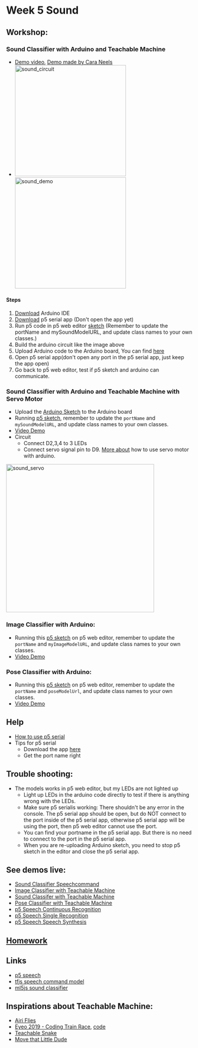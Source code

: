 # Week 5 Sound

## Workshop:
### Sound Classifier with Arduino and Teachable Machine
  - [Demo video](https://youtu.be/bmyncxth3_Y), [Demo made by Cara Neels](https://vimeo.com/363431151)
  - <img src="https://raw.githubusercontent.com/yining1023/machine-learning-for-the-web/master/week4-soundClassifier/images/sound-circuit.jpeg" alt="sound_circuit" width="300px"><img src="https://github.com/yining1023/machine-learning-for-the-web/blob/master/week4-soundClassifier/images/sound-demo.png?raw=true" alt="sound_demo" width="300px">

  #### Steps
  1. [Download](https://www.arduino.cc/en/main/software) Arduino IDE
  2. [Download](https://github.com/p5-serial/p5.serialcontrol/releases) p5 serial app (Don't open the app yet)
  3. Run p5 code in p5 web editor [sketch](https://editor.p5js.org/yining/sketches/eHYnYa5BR) (Remember to update the portName and mySoundModelURL, and update class names to your own classes.)
  4. Build the arduino circuit like the image above
  5. Upload Arduino code to the Arduino board, You can find [here](https://github.com/yining1023/machine-learning-for-the-web/tree/master/week4-soundClassifier/teachableMachineArduino-sound/arduino_code)
  6. Open p5 serial app(don't open any port in the p5 serial app, just keep the app open)
  7. Go back to p5 web editor, test if p5 sketch and arduino can communicate.

### Sound Classifier with Arduino and Teachable Machine with Servo Motor
- Upload the [Arduino Sketch](https://github.com/yining1023/Machine-Learning-for-Physical-Computing/tree/master/Examples/TeachableMachineArduino/SoundClassifier_with_Servo/SoundClassifier_Servo) to the Arduino board
- Running [p5 sketch](https://editor.p5js.org/yining/sketches/q8JEPDwK7), remember to update the `portName` and `mySoundModelURL`, and update class names to your own classes.
- [Video Demo](https://youtu.be/RnStPxTfEnU)
- Circuit
  - Connect D2,3,4 to 3 LEDs
  - Connect servo signal pin to D9. [More about](https://github.com/yining1023/Machine-Learning-for-Physical-Computing/tree/master/Examples/ServoMotor) how to use servo motor with arduino.
<img src="https://raw.githubusercontent.com/yining1023/Machine-Learning-for-Physical-Computing/master/images/sound_servo.jpg" alt="sound_servo" width="400px">

### Image Classifier with Arduino:
- Running this [p5 sketch](https://editor.p5js.org/yining/sketches/Ob8Zkf_FZ) on p5 web editor, remember to update the `portName` and `myImageModelURL`, and update class names to your own classes.
- [Video Demo](https://youtu.be/ZGafimlnLw8)

### Pose Classifier with Arduino:
- Running this [p5 sketch](https://editor.p5js.org/p52/sketches/GIYEO8zY0) on p5 web editor, remember to update the `portName` and `poseModelUrl`, and update class names to your own classes.
- [Video Demo](https://youtu.be/2E0LpbdPjMs)

## Help
  * [How to use p5 serial](https://itp.nyu.edu/physcomp/labs/labs-serial-communication/lab-serial-input-to-the-p5-js-ide/)
  * Tips for p5 serial
    * Download the app [here](https://github.com/p5-serial/p5.serialcontrol/releases/tag/0.1.1)
    * Get the port name right


## Trouble shooting:
  - The models works in p5 web editor, but my LEDs are not lighted up
    - Light up LEDs in the arduino code directly to test if there is anything wrong with the LEDs.
    - Make sure p5 serialis working: There shouldn't be any error in the console. The p5 serial app should be open, but do NOT connect to the port inside of the p5 serial app, otherwise p5 serial app will be using the port, then p5 web editor cannot use the port.
    - You can find your portname in the p5 serial app. But there is no need to connect to the port in the p5 serial app.
    - When you are re-uploading Arduino sketch, you need to stop p5 sketch in the editor and close the p5 serial app.
 
## See demos live:
  * [Sound Classifier Speechcommand](https://yining1023.github.io/machine-learning-for-the-web/week4-soundClassifier/SoundClassification_speechcommand)
  * [Image Classifier with Teachable Machine](https://yining1023.github.io/machine-learning-for-the-web/week4-soundClassifier/teachableMachineImage/)
  * [Sound Classifer with Teachable Machine](https://yining1023.github.io/machine-learning-for-the-web/week4-soundClassifier/teachableMachineSound/)
  * [Pose Classifier with Teachable Machine](https://yining1023.github.io/machine-learning-for-the-web/week4-soundClassifier/teachableMachinePoses/)
  * [p5 Speech Continuous Recognition](https://yining1023.github.io/machine-learning-for-the-web/week4-soundClassifier/p5Speech/Continuous-Recognition)
  * [p5 Speech Single Recognition](https://yining1023.github.io/machine-learning-for-the-web/week4-soundClassifier/p5Speech/Simple-Recignition)
  * [p5 Speech Speech Synthesis](https://yining1023.github.io/machine-learning-for-the-web/week4-soundClassifier/p5Speech/Speech-Synthesis)

## [Homework](https://github.com/yining1023/machine-learning-for-the-web/wiki/Week-5-2020-Fall)

## Links
- [p5 speech](https://idmnyu.github.io/p5.js-speech/)
- [tfjs speech command model](https://github.com/tensorflow/tfjs-models/tree/master/speech-commands)
- [ml5js sound classifier](https://learn.ml5js.org/#/reference/sound-classifier)

## Inspirations about Teachable Machine:
  * [Airi Flies](https://www.yonaymoris.me/projects/airiflies)
  * [Eyeo 2019 - Coding Train Race](https://vimeo.com/354276216), [code](https://github.com/CodingTrain/Eyeo-Festival-2019)
  * [Teachable Snake](https://experiments.withgoogle.com/teachable-snake)
  * [Move that Little Dude](https://dylandawkinsblog.wordpress.com/2019/05/08/machine-learning-for-web-final/)
